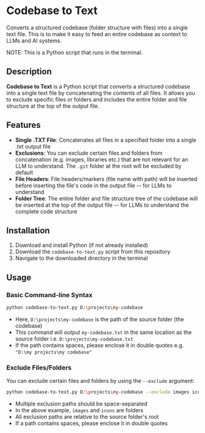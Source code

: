 # Codebase to Text

Converts a structured codebase (folder structure with files) into a single text file. This is to make it easy to feed an entire codebase as context to LLMs and AI systems.

NOTE: This is a Python script that runs in the terminal.

## Description

**Codebase to Text** is a Python script that converts a structured codebase into a single text file by concatenating the contents of all files. It allows you to exclude specific files or folders and includes the entire folder and file structure at the top of the output file.

## Features

- **Single .TXT File**: Concatenates all files in a specified folder into a single .txt output file
- **Exclusions**: You can exclude certain files and folders from concatenation (e.g. images, libraries etc.) that are not relevant for an LLM to understand. The `.git` folder at the root will be excluded by default
- **File Headers**: File headers/markers (file name with path) will be inserted before inserting the file's code in the output file -- for LLMs to understand
- **Folder Tree**: The entire folder and file structure tree of the codebase will be inserted at the top of the output file -- for LLMs to understand the complete code structure

## Installation

1. Download and install Python (if not already installed)
2. Download the `codebase-to-text.py` script from this repository
3. Navigate to the downloaded directory in the terminal

## Usage

### Basic Command-line Syntax
```bash
python codebase-to-text.py D:\projects\my-codebase
```
- Here, `D:\projects\my-codebase` is the path of the source folder (the codebase)
- This command will output `my-codebase.txt` in the same location as the source folder i.e. `D:\projects\my-codebase.txt`
- If the path contains spaces, please enclose it in double quotes e.g. `"D:\my projects\my codebase"`

### Exclude Files/Folders
You can exclude certain files and folders by using the `--exclude` argument:
```bash
python codebase-to-text.py D:\projects\my-codebase --exclude images icons js\jquery.min.js css\bootstrap.css "js\custom script.js"
```
- Multiple exclusion paths should be space-separated
- In the above example, `images` and `icons` are folders
- All exclusion paths are relative to the source folder's root
- If a path contains spaces, please enclose it in double quotes
